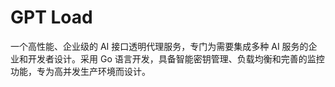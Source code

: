 # GPT Load

一个高性能、企业级的 AI 接口透明代理服务，专门为需要集成多种 AI 服务的企业和开发者设计。采用 Go 语言开发，具备智能密钥管理、负载均衡和完善的监控功能，专为高并发生产环境而设计。